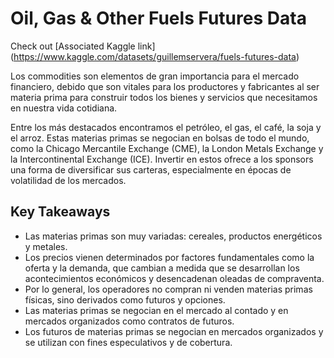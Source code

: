 # Oil, Gas & Other Fuels Futures Data

Check out [Associated Kaggle link] (https://www.kaggle.com/datasets/guillemservera/fuels-futures-data)

Los commodities son elementos de gran importancia para el mercado financiero, debido que son vitales para los productores y fabricantes al ser materia prima para construir todos los bienes y servicios que necesitamos en nuestra vida cotidiana.

Entre los más destacados encontramos el petróleo, el gas, el café, la soja y el arroz. Estas materias primas se negocian en bolsas de todo el mundo, como la Chicago Mercantile Exchange (CME), la London Metals Exchange y la Intercontinental Exchange (ICE). Invertir en estos ofrece a los sponsors una forma de diversificar sus carteras, especialmente en épocas de volatilidad de los mercados.

## Key Takeaways
- Las materias primas son muy variadas: cereales, productos energéticos y metales.
- Los precios vienen determinados por factores fundamentales como la oferta y la demanda, que cambian a medida que se desarrollan los acontecimientos económicos y desencadenan oleadas de compraventa.
- Por lo general, los operadores no compran ni venden materias primas físicas, sino derivados como futuros y opciones.
- Las materias primas se negocian en el mercado al contado y en mercados organizados como contratos de futuros.
- Los futuros de materias primas se negocian en mercados organizados y se utilizan con fines especulativos y de cobertura.


```{tableofcontents}
```
 